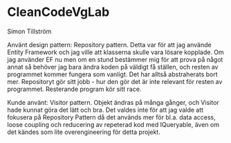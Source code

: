 # CleanCodeVgLab

Simon Tillström


Använt design pattern:
Repository pattern.
Detta var för att jag använde Entity Framework och jag ville att klasserna skulle vara lösare kopplade.
Om jag använder EF nu men om en stund bestämmer mig för att prova på något annat så behöver jag bara ändra koden på väldigt få ställen, och resten av programmet kommer fungera som vanligt. Det har alltså abstraherats bort mer. Repositoryt gör sitt jobb - hur den gör det är inte relevant för resten av programmet. Resterande program kör sitt race.


Kunde använt:
Visitor pattern.
Objekt ändras på många gånger, och Visitor hade kunnat göra det lätt och bra.
Det valdes inte för att jag valde att fokusera på Repository Pattern då det används mer för bl.a. data access, loose coupling och reducering av repeterad kod med IQueryable, även om det kändes som lite overengineering för detta projekt.
